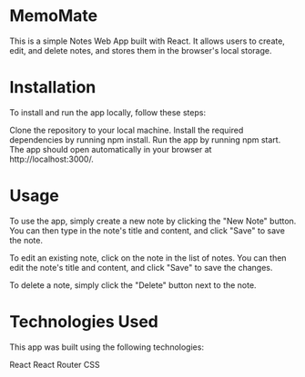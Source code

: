 # MemoMate
This is a simple Notes Web App built with React. It allows users to create, edit, and delete notes, and stores them in the browser's local storage.

# Installation
To install and run the app locally, follow these steps:

Clone the repository to your local machine.
Install the required dependencies by running npm install.
Run the app by running npm start.
The app should open automatically in your browser at http://localhost:3000/.

# Usage
To use the app, simply create a new note by clicking the "New Note" button. You can then type in the note's title and content, and click "Save" to save the note.

To edit an existing note, click on the note in the list of notes. You can then edit the note's title and content, and click "Save" to save the changes.

To delete a note, simply click the "Delete" button next to the note.

# Technologies Used
This app was built using the following technologies:

React
React Router
CSS
